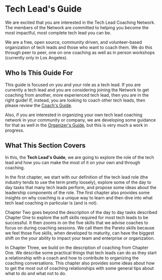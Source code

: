 # Tech Lead's Guide

We are excited that you are interested in the Tech Lead Coaching Network. The members of the Network are committed to helping you become the most impactful, most complete tech lead you can be. 

We are a free, open source, community driven, and volunteer-based organization of tech leads and those who want to coach them. We do this through peer to peer, one on one coaching as well as in person workshops (currently only in Los Angeles).

## Who Is This Guide For

This guide is focused on you and your role as a tech lead. If you are currently a tech lead and you are considering joining the Network to get coaching from another, more experienced tech lead, then you are in the right guide! If, instead, you are looking to coach other tech leads, then please review the [Coach's Guide](../coaches/). 

Also, if you are interested in organizing your own tech lead coaching network in your community or company, we are developing some guidance for that as well in the [Organizer's Guide](../organizers/), but this is very much a work in progress.

## What This Section Covers

In this, the **Tech Lead's Guide**, we are going to explore the role of the tech lead and how you can make the most of it on your own and through coaching. 

In the first chapter, we start with our definition of the tech lead role (the industry tends to use the term pretty loosely), explore some of the day to day tasks that many tech leads perform, and propose some ideas about the leadership components of the role. The first chapter also provides some insights on why coaching is a unique way to learn and then dive into what tech lead coaching in particular is (and is not). 

Chapter Two goes beyond the description of the day to day tasks described Chapter One to explore the soft skills required for most tech leads to be successful. It then zooms in on the five skills that we advise coaches to focus on during coaching sessions. We call them the Pareto skills because we feel those five skills, when developed to maturity, can have the biggest shift on the your ability to impact your team and enterprise or organization.

In Chapter Three, we build on the description of coaching from Chapter One. We describe some practical things that tech leads can do as they start a relationship with a coach and how to contribute to organizing the coaching conversations. This chapter also provides some ideas about how to get the most out of coaching relationships with some general tips about what to do and what not to do. 
